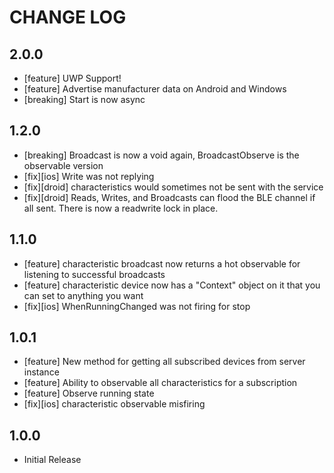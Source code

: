 # CHANGE LOG

## 2.0.0
* [feature] UWP Support!
* [feature] Advertise manufacturer data on Android and Windows
* [breaking] Start is now async

## 1.2.0
* [breaking] Broadcast is now a void again, BroadcastObserve is the observable version
* [fix][ios] Write was not replying
* [fix][droid] characteristics would sometimes not be sent with the service
* [fix][droid] Reads, Writes, and Broadcasts can flood the BLE channel if all sent.  There is now a readwrite lock in place.

## 1.1.0
* [feature] characteristic broadcast now returns a hot observable for listening to successful broadcasts
* [feature] characteristic device now has a "Context" object on it that you can set to anything you want
* [fix][ios] WhenRunningChanged was not firing for stop

## 1.0.1
* [feature] New method for getting all subscribed devices from server instance
* [feature] Ability to observable all characteristics for a subscription
* [feature] Observe running state
* [fix][ios] characteristic observable misfiring

## 1.0.0
* Initial Release